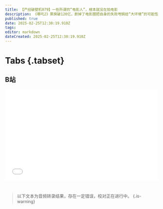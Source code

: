 ```yaml
---
title: 【产经破壁机079】一些所谓的“电影人”，根本就没在拍电影
description: 《哪吒2》票房破120亿，断掉了电影圈把自身的失败甩锅给“大环境”的可能性。自己的失败固然可怕，但对手的成功更令人揪心。“电影圈”要面对现实：电影之所以拍不好，是那些所谓的“电影人”，根本就没在拍电影。
published: true
date: 2025-02-25T12:30:19.910Z
tags: 
editor: markdown
dateCreated: 2025-02-25T12:30:19.910Z
---
```


# Tabs {.tabset}

## B站

<div style="position: relative; padding: 30% 45%;">
<iframe style="position: absolute; width: 100%; height: 100%; left: 0; top: 0;" src="//player.bilibili.com/player.html?&bvid=BV1ezARe1EUN&page=1&as_wide=1&high_quality=1&danmaku=1&autoplay=0" scrolling="no" border="0" frameborder="no" framespacing="0" allowfullscreen="true"></iframe>
</div>


#

> 以下文本为音频转录结果，存在一定错误，校对正在进行中。
{.is-warning}

